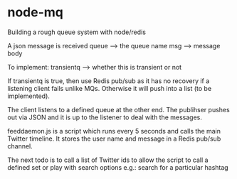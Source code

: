 node-mq
=======

Building a rough queue system with node/redis

A json message is received
queue --> the queue name
msg --> message body

To implement:
transientq --> whether this is transient or not

If transientq is true, then use Redis pub/sub as it has no recovery if a listening client fails unlike MQs. 
Otherwise it will push into a list (to be implemented). 

The client listens to a  defined queue at the other end. The publihser pushes out via JSON and it is up to the 
listener to deal with the messages.

feeddaemon.js is a script which runs every 5 seconds and calls the main Twitter timeline. 
It stores the user name and message in a Redis pub/sub channel. 

The next todo is to call a list of Twitter ids to allow the script to call a defined set or play with search options
e.g.: search for a particular hashtag 